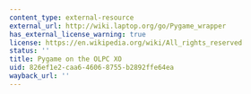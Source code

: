 ```yaml
---
content_type: external-resource
external_url: http://wiki.laptop.org/go/Pygame_wrapper
has_external_license_warning: true
license: https://en.wikipedia.org/wiki/All_rights_reserved
status: ''
title: Pygame on the OLPC XO
uid: 826ef1e2-caa6-4606-8755-b2892ffe64ea
wayback_url: ''
---
```

